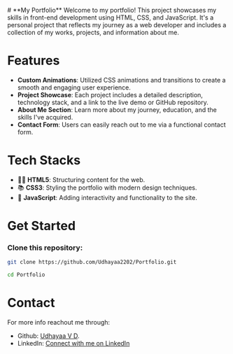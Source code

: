<p align="left">
# **My Portfolio**
Welcome to my portfolio! This project showcases my skills in front-end development using HTML, CSS, and JavaScript. 
It's a personal project that reflects my journey as a web developer and includes a collection of my works, projects, and information about me.

# **Features** 
- **Custom Animations**: Utilized CSS animations and transitions to create a smooth and engaging user experience.
- **Project Showcase**: Each project includes a detailed description, technology stack, and a link to the live demo or GitHub repository.
- **About Me Section**: Learn more about my journey, education, and the skills I've acquired.
- **Contact Form**: Users can easily reach out to me via a functional contact form.

# **Tech Stacks**
- 👨‍💻 **HTML5**: Structuring content for the web.
- 📚 **CSS3**: Styling the portfolio with modern design techniques.
- 🧩 **JavaScript**: Adding interactivity and functionality to the site.

# **Get Started**
### Clone this repository:
```bash
git clone https://github.com/Udhayaa2202/Portfolio.git

cd Portfolio
```
# **Contact**
For more info reachout me through:
- Github: [Udhayaa V D](https://github.com/udhayaa2202).
- LinkedIn: [Connect with me on LinkedIn](https://www.linkedin.com/in/udhayaa22022005/)
</p>
